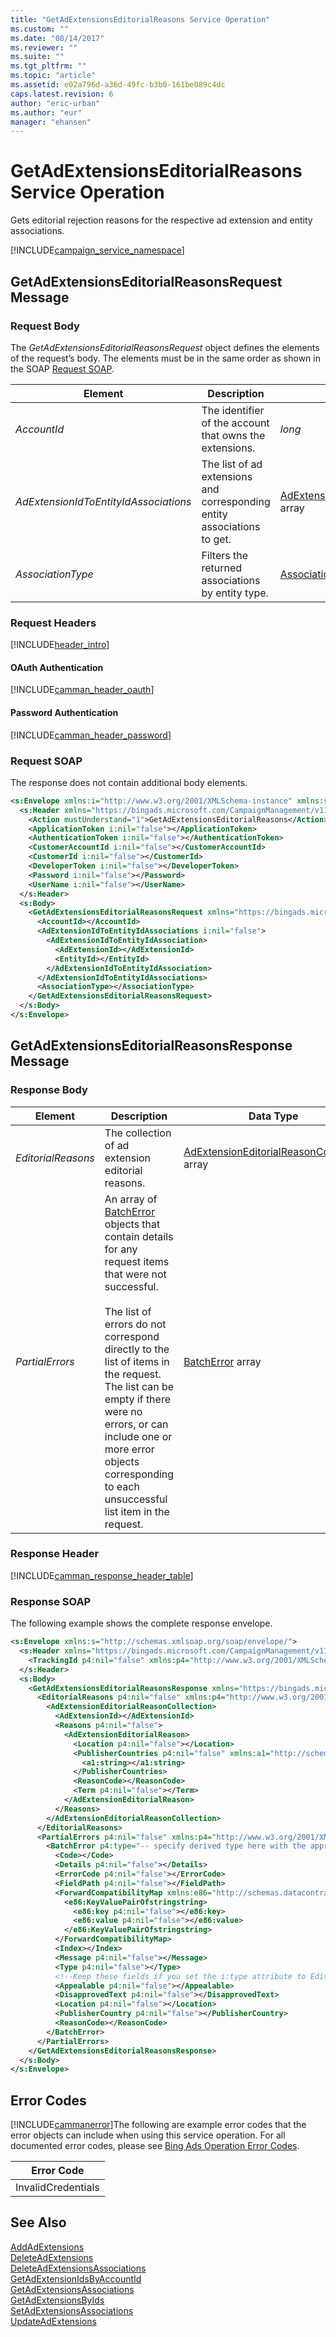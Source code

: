 ```yaml
---
title: "GetAdExtensionsEditorialReasons Service Operation"
ms.custom: ""
ms.date: "08/14/2017"
ms.reviewer: ""
ms.suite: ""
ms.tgt_pltfrm: ""
ms.topic: "article"
ms.assetid: e02a796d-a36d-49fc-b3b0-161be089c4dc
caps.latest.revision: 6
author: "eric-urban"
ms.author: "eur"
manager: "ehansen"
---
```

# GetAdExtensionsEditorialReasons Service Operation
Gets editorial rejection reasons for the respective ad extension and entity associations.

[!INCLUDE[campaign_service_namespace](../campaign-api/includes/campaign-service-namespace.md)]

## <a name="request"></a>GetAdExtensionsEditorialReasonsRequest Message

### Request Body
The *GetAdExtensionsEditorialReasonsRequest* object defines the elements of the request’s body. The elements must be in the same order as shown in the SOAP [Request SOAP](#request_soap).

|Element|Description|Data Type|
|-----------|---------------|-------------|
|*AccountId*|The identifier of the account that owns the extensions.|*long*|
|*AdExtensionIdToEntityIdAssociations*|The list of ad extensions and corresponding entity associations to get.|[AdExtensionIdToEntityIdAssociation](../campaign-api/adextensionidtoentityidassociation-data-object.md) array|
|*AssociationType*|Filters the returned associations by entity type.|[AssociationType](../campaign-api/associationtype-value-set.md)|

### Request Headers
[!INCLUDE[header_intro](../campaign-api/includes/header-intro.md)]
#### OAuth Authentication
[!INCLUDE[camman_header_oauth](../campaign-api/includes/camman-header-oauth.md)]
#### Password Authentication
[!INCLUDE[camman_header_password](../campaign-api/includes/camman-header-password.md)]
### <a name="request_soap"></a>Request SOAP
The response does not contain additional body elements.

```xml
<s:Envelope xmlns:i="http://www.w3.org/2001/XMLSchema-instance" xmlns:s="http://schemas.xmlsoap.org/soap/envelope/">
  <s:Header xmlns="https://bingads.microsoft.com/CampaignManagement/v11">
    <Action mustUnderstand="1">GetAdExtensionsEditorialReasons</Action>
    <ApplicationToken i:nil="false"></ApplicationToken>
    <AuthenticationToken i:nil="false"></AuthenticationToken>
    <CustomerAccountId i:nil="false"></CustomerAccountId>
    <CustomerId i:nil="false"></CustomerId>
    <DeveloperToken i:nil="false"></DeveloperToken>
    <Password i:nil="false"></Password>
    <UserName i:nil="false"></UserName>
  </s:Header>
  <s:Body>
    <GetAdExtensionsEditorialReasonsRequest xmlns="https://bingads.microsoft.com/CampaignManagement/v11">
      <AccountId></AccountId>
      <AdExtensionIdToEntityIdAssociations i:nil="false">
        <AdExtensionIdToEntityIdAssociation>
          <AdExtensionId></AdExtensionId>
          <EntityId></EntityId>
        </AdExtensionIdToEntityIdAssociation>
      </AdExtensionIdToEntityIdAssociations>
      <AssociationType></AssociationType>
    </GetAdExtensionsEditorialReasonsRequest>
  </s:Body>
</s:Envelope>
```

## <a name="response"></a>GetAdExtensionsEditorialReasonsResponse Message

### <a name="Body_Elements"></a>Response Body

|Element|Description|Data Type|
|-----------|---------------|-------------|
|*EditorialReasons*|The collection of ad extension editorial reasons.|[AdExtensionEditorialReasonCollection](../campaign-api/adextensioneditorialreasoncollection-data-object.md) array|
|*PartialErrors*|An array of [BatchError](../campaign-api/batcherror-data-object.md) objects that contain details for any request items that were not successful.<br /><br />The list of errors do not correspond directly to the list of items in the request. The list can be empty if there were no errors, or can include one or more error objects corresponding to each unsuccessful list item in the request.|[BatchError](../campaign-api/batcherror-data-object.md) array|
  
### <a name="Header_Elements"></a>Response Header
[!INCLUDE[camman_response_header_table](../campaign-api/includes/camman-response-header-table.md)]
### Response SOAP
The following example shows the complete response envelope.

```xml
<s:Envelope xmlns:s="http://schemas.xmlsoap.org/soap/envelope/">
  <s:Header xmlns="https://bingads.microsoft.com/CampaignManagement/v11">
    <TrackingId p4:nil="false" xmlns:p4="http://www.w3.org/2001/XMLSchema-instance"></TrackingId>
  </s:Header>
  <s:Body>
    <GetAdExtensionsEditorialReasonsResponse xmlns="https://bingads.microsoft.com/CampaignManagement/v11">
      <EditorialReasons p4:nil="false" xmlns:p4="http://www.w3.org/2001/XMLSchema-instance">
        <AdExtensionEditorialReasonCollection>
          <AdExtensionId></AdExtensionId>
          <Reasons p4:nil="false">
            <AdExtensionEditorialReason>
              <Location p4:nil="false"></Location>
              <PublisherCountries p4:nil="false" xmlns:a1="http://schemas.microsoft.com/2003/10/Serialization/Arrays">
                <a1:string></a1:string>
              </PublisherCountries>
              <ReasonCode></ReasonCode>
              <Term p4:nil="false"></Term>
            </AdExtensionEditorialReason>
          </Reasons>
        </AdExtensionEditorialReasonCollection>
      </EditorialReasons>
      <PartialErrors p4:nil="false" xmlns:p4="http://www.w3.org/2001/XMLSchema-instance">
        <BatchError p4:type="-- specify derived type here with the appropriate prefix --">
          <Code></Code>
          <Details p4:nil="false"></Details>
          <ErrorCode p4:nil="false"></ErrorCode>
          <FieldPath p4:nil="false"></FieldPath>
          <ForwardCompatibilityMap xmlns:e86="http://schemas.datacontract.org/2004/07/System.Collections.Generic" p4:nil="false">
            <e86:KeyValuePairOfstringstring>
              <e86:key p4:nil="false"></e86:key>
              <e86:value p4:nil="false"></e86:value>
            </e86:KeyValuePairOfstringstring>
          </ForwardCompatibilityMap>
          <Index></Index>
          <Message p4:nil="false"></Message>
          <Type p4:nil="false"></Type>
          <!--Keep these fields if you set the i:type attribute to EditorialError-->
          <Appealable p4:nil="false"></Appealable>
          <DisapprovedText p4:nil="false"></DisapprovedText>
          <Location p4:nil="false"></Location>
          <PublisherCountry p4:nil="false"></PublisherCountry>
          <ReasonCode></ReasonCode>
        </BatchError>
      </PartialErrors>
    </GetAdExtensionsEditorialReasonsResponse>
  </s:Body>
</s:Envelope>
```

## <a name="errors"></a>Error Codes
[!INCLUDE[cammanerror](../campaign-api/includes/cammanerror.md)]The following are example  error codes that the error objects can include when using this service operation. For all documented error codes, please see [Bing Ads Operation Error Codes](http://go.microsoft.com/fwlink/?LinkId=511884).

|Error Code|
|--------------|
|InvalidCredentials|

## See Also
[AddAdExtensions](../campaign-api/addadextensions-service-operation.md)  
[DeleteAdExtensions](../campaign-api/deleteadextensions-service-operation.md)  
[DeleteAdExtensionsAssociations](../campaign-api/deleteadextensionsassociations-service-operation.md)  
[GetAdExtensionIdsByAccountId](../campaign-api/getadextensionidsbyaccountid-service-operation.md)  
[GetAdExtensionsAssociations](../campaign-api/getadextensionsassociations-service-operation.md)  
[GetAdExtensionsByIds](../campaign-api/getadextensionsbyids-service-operation.md)  
[SetAdExtensionsAssociations](../campaign-api/setadextensionsassociations-service-operation.md)  
[UpdateAdExtensions](../campaign-api/updateadextensions-service-operation.md)  

